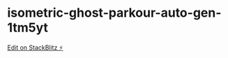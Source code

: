 # isometric-ghost-parkour-auto-gen-1tm5yt

[Edit on StackBlitz ⚡️](https://stackblitz.com/edit/isometric-ghost-parkour-auto-gen-1tm5yt)